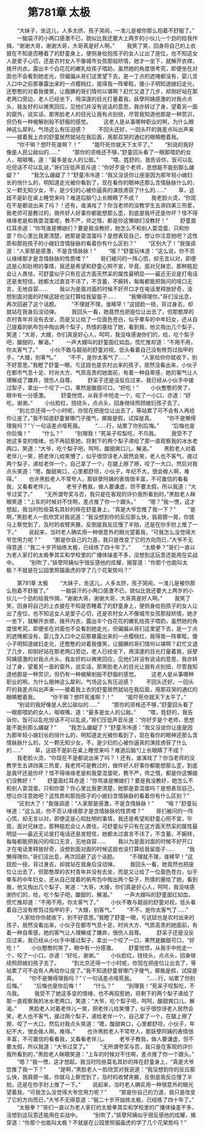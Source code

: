 # 　　第781章 太极
　　“大妹子，坐这儿，人多太挤，孩子哭闹，一准儿是被你那么抱着不舒服了。”
　　一脑袋汗的小两口感激不已，貌似比我还要大上两岁的小伙儿一个劲的给我作揖，“谢谢大哥，谢谢大哥，大哥真是好人啊。”
　　我笑了笑，回身将自己的上衣披在不知是否睡着了的舒童身上，便侧身给抱孩子的女人让出了座位，也不知这女人是爱子心切，还是农村女人不像城市女孩那般矫情，她才一坐下，就解开衣襟，拨开内衣，露出半个白花花的嫩乳给孩子喂奶，虽然她的角度很考究，即便坐在对面也不会看到她走光，但偏偏从哥们这里望下去，是一丁点的遮掩都没有，婴儿含入口中之前那暴露出来的一点樱桃红，晃得我一阵晕眩，傻小子明知道媳妇走光，还憨憨的对着我傻笑，让腼腆的哥们情何以堪啊？赶忙又退了几步，却刚好站在那老两口旁边，老人已经坐下，用深邃的目光打量着我，妖孽阿姨感激的对我点点头，我友好的以微笑回应，见他们并没有说话的意思，我亦转过了身，望着另一面的窗外，说实话，那黑脸老人的目光让我有点别扭，尽管我知道他那是一种赏识，但仍有一种被解剖般不舒服的感觉。
　　这老人是从事哪种职业的啊，为什么眼神这么犀利，气场这么有压迫感？
　　不回头还好，一回头吓的我差点叫出声来——披着我上衣的舒童居然就站在我后面，用那双哭的通红的眼睛瞪着我。
　　“你干嘛？想吓死谁啊？！”
　　“能吓死你就天下太平了。”
　　“别说的我好像是人民公敌似的……”
　　“那你的资格还不够，”舒童回头看了一眼那喂奶的女人，呶呶嘴，道：“最多是女人的公敌。”
　　“喂，姓舒的，我告诉你，饭可以乱吃但话不可以乱说，”哥们压低声音斥道：“你好歹是个老师，思想能不能别那么龌龊？”
　　“我怎么龌龊了？”舒童冷冷道：“我又没说你让座是因为那年轻小媳妇长的俏什么的，明知道走光被你看到了，现在看你的眼神还那么含情脉脉什么的，又一颗无知少女，不，是少妇的心被你逼真的演技虏获了什么的……”
　　草，这妞不是趴在桌上睡觉来吗？难道后脑勺上长眼睛了不成？
　　我老脸火烫，“你现在不是都说出来了吗？！还有，谁演戏了？你当老师的没教学生五讲四美三热爱，我老师可是教过的，做件好人好事你都能想那么歪，到底是我坏还是你坏？怪不得缘缘老是和我耍混蛋呢，教不严，师之惰，都是你这懒娘们没教好！”
　　舒童面红耳赤道：“你骂谁是懒娘们？要是我没教好，她怎么不和别人耍混蛋，只和你耍？你心里比我更清楚，她那是耍混蛋吗？是想表现自己，想让你注意她吧？这性质和那抱孩子的小媳妇含情脉脉的看着你有什么区别？”
　　“区别大了！”我强调道：“人家那是感激，不是含情脉脉！”
　　“哦？”舒童玩味道：“这么说，你不否认缘缘那才是含情脉脉的性质喽？”
　　哥们被问的一阵心慌，却无言以对，即便这是心知肚明的事情，我还是希望和舒童心照不宣，毕竟，面对兄妹恋，那种尴尬会让人畏怯，可舒童似乎只有在这方面天然呆的属性最明显——最近无论是打电话还是发短信，她都太过直言不讳了，不含蓄，不婉转，每每都能把我问的哑口无言，无地自容……
　　我以为是面对面的时候不好开口才在电话里释放好奇，没想到面对面的时候这妞也没打算给我留面子……
　　“我懒得理你。”哥们没出息，再次回避了这个话题。
　　“不理就不理，谁稀罕！”这妞脸一扭，背过身去，却就站在我身后没动弹。
　　我回头一看，她竟然也把座位让出去了，但那憨厚的农村青年并没有去坐，而是又让给了一位面色苍白，似乎晕车的中年妇女，还从自己提着的帆布包中掏出两个梨子，热情的塞给了她，看到我，他又掏出几个梨子，笑道：“大哥，大嫂，你们真是好心人，呵呵，我没啥感谢你们的，给，吃个梨子吧，酸甜的，解渴。”
　　一声大嫂叫的舒童面红如血，慌忙推却道：“不用不用，你太客气了。”
　　小伙不敢与靓丽的舒童对视，低头看着自己没有修剪过指甲的手，“大嫂，别客气。”
　　“不不，是你太客气了……”
　　“人家给你你就收下，别不好意思。”我瞪了舒童一眼，亏这妞也是农村出来的孩子，居然没看出来，小伙子在都市气息十足、时尚大方、气质高贵的她面前，有着一种自卑感，她的客气让人理解成了嫌弃，很伤人自尊。
　　舒呆子还是没反应过来，我已经从小伙手中接过梨子，拿出一个咬了一口，果然是酸甜可口，“好吃！”
　　小伙憨憨的笑了，眼中有一分感激。
　　舒童恍悟，从我手中抢走一个，咬了一小口，亦道：“好吃，谢谢。”
　　小伙脸红，挠挠头，点点头，回身继续照顾媳妇孩子去了。
　　“到北京还得一个小时呢，你现在把座位让出去了，等站累了可不会有人再给你让座了。”我不知道舒童冒哪门子傻气，揶揄是假，试探是真。
　　“你不是懒得理我吗？”丫一句话差点噎死我。
　　“……行，站累了你别后悔。”
　　“后悔也是你后悔！”
　　“什么？”
　　“别理我！”死呆子咬梨吃，不鸟我。
　　我受不了她这多变的情绪，也不再招惹她，将剩下的两个梨子递给了那一直观察我的冰水老两口，笑道：“大爷，吃个梨子吧，呵呵，酸甜爽口儿，解渴。”
　　黑脸老人对着老伴儿一笑，把老伴儿给笑懵了，似乎很惊讶老人居然会笑，老人也不客气，接过两个梨子，递给老伴一个，自己拿了一个，在腿上擦了擦，咬了一大口，然后对我点头笑道：“嗯，酸甜爽口，心里都舒坦，小伙子，年纪不大，很会做人啊，难得。”
　　也许黑脸老人不常夸人，那妖孽阿姨的表情很丰富，不可置信的看看我，又看看老伴儿。
　　老爷子教我，做人要谦虚，但不要太假，所以我道：“大爷过奖了。”
　　“无所谓夸奖与否，我只是在客观的评价我所看到的，”黑脸老人眯眼笑道：“上车的时候对不住啊，差点推了你一个跟头。”
　　“嗯？”我一愣，这才想起，我当时险些莫名其妙的摔在舒童身上，“真是大爷您推了我一下？”
　　“是啊，”黑脸老人一脸欣赏对我说道：“我没想到你的反应那么快，我肩膀一晃，你就马上察觉到了，及时的收臂夹腋，反倒是我反应慢了半拍，还是在你手肘上推了一下。”
　　说起来，当时老人确实用一种很意外的眼光望着我，“可我怎么没觉得大爷您用力呢？”
　　“那是你自己的力道，我只是改变了它的方向而已，”大爷不无得意道：“我二十岁开始练太极，已经练了四十年了。”
　　“太极拳？”哥们一直以为老人家打的太极拳其实和学校里的广播体操差不多，没想到这玩意还能用在实战中。
　　“别吹了，”妖孽阿姨似乎很反感他的炫耀，揭穿道：“你那个也能叫太极？不就是在公园里照猫画虎的学了几个花架势吗？”

　　第781章 太极
　　“大妹子，坐这儿，人多太挤，孩子哭闹，一准儿是被你那么抱着不舒服了。”
　　一脑袋汗的小两口感激不已，貌似比我还要大上两岁的小伙儿一个劲的给我作揖，“谢谢大哥，谢谢大哥，大哥真是好人啊。”
　　我笑了笑，回身将自己的上衣披在不知是否睡着了的舒童身上，便侧身给抱孩子的女人让出了座位，也不知这女人是爱子心切，还是农村女人不像城市女孩那般矫情，她才一坐下，就解开衣襟，拨开内衣，露出半个白花花的嫩乳给孩子喂奶，虽然她的角度很考究，即便坐在对面也不会看到她走光，但偏偏从哥们这里望下去，是一丁点的遮掩都没有，婴儿含入口中之前那暴露出来的一点樱桃红，晃得我一阵晕眩，傻小子明知道媳妇走光，还憨憨的对着我傻笑，让腼腆的哥们情何以堪啊？赶忙又退了几步，却刚好站在那老两口旁边，老人已经坐下，用深邃的目光打量着我，妖孽阿姨感激的对我点点头，我友好的以微笑回应，见他们并没有说话的意思，我亦转过了身，望着另一面的窗外，说实话，那黑脸老人的目光让我有点别扭，尽管我知道他那是一种赏识，但仍有一种被解剖般不舒服的感觉。
　　这老人是从事哪种职业的啊，为什么眼神这么犀利，气场这么有压迫感？
　　不回头还好，一回头吓的我差点叫出声来——披着我上衣的舒童居然就站在我后面，用那双哭的通红的眼睛瞪着我。
　　“你干嘛？想吓死谁啊？！”
　　“能吓死你就天下太平了。”
　　“别说的我好像是人民公敌似的……”
　　“那你的资格还不够，”舒童回头看了一眼那喂奶的女人，呶呶嘴，道：“最多是女人的公敌。”
　　“喂，姓舒的，我告诉你，饭可以乱吃但话不可以乱说，”哥们压低声音斥道：“你好歹是个老师，思想能不能别那么龌龊？”
　　“我怎么龌龊了？”舒童冷冷道：“我又没说你让座是因为那年轻小媳妇长的俏什么的，明知道走光被你看到了，现在看你的眼神还那么含情脉脉什么的，又一颗无知少女，不，是少妇的心被你逼真的演技虏获了什么的……”
　　草，这妞不是趴在桌上睡觉来吗？难道后脑勺上长眼睛了不成？
　　我老脸火烫，“你现在不是都说出来了吗？！还有，谁演戏了？你当老师的没教学生五讲四美三热爱，我老师可是教过的，做件好人好事你都能想那么歪，到底是我坏还是你坏？怪不得缘缘老是和我耍混蛋呢，教不严，师之惰，都是你这懒娘们没教好！”
　　舒童面红耳赤道：“你骂谁是懒娘们？要是我没教好，她怎么不和别人耍混蛋，只和你耍？你心里比我更清楚，她那是耍混蛋吗？是想表现自己，想让你注意她吧？这性质和那抱孩子的小媳妇含情脉脉的看着你有什么区别？”
　　“区别大了！”我强调道：“人家那是感激，不是含情脉脉！”
　　“哦？”舒童玩味道：“这么说，你不否认缘缘那才是含情脉脉的性质喽？”
　　哥们被问的一阵心慌，却无言以对，即便这是心知肚明的事情，我还是希望和舒童心照不宣，毕竟，面对兄妹恋，那种尴尬会让人畏怯，可舒童似乎只有在这方面天然呆的属性最明显——最近无论是打电话还是发短信，她都太过直言不讳了，不含蓄，不婉转，每每都能把我问的哑口无言，无地自容……
　　我以为是面对面的时候不好开口才在电话里释放好奇，没想到面对面的时候这妞也没打算给我留面子……
　　“我懒得理你。”哥们没出息，再次回避了这个话题。
　　“不理就不理，谁稀罕！”这妞脸一扭，背过身去，却就站在我身后没动弹。
　　我回头一看，她竟然也把座位让出去了，但那憨厚的农村青年并没有去坐，而是又让给了一位面色苍白，似乎晕车的中年妇女，还从自己提着的帆布包中掏出两个梨子，热情的塞给了她，看到我，他又掏出几个梨子，笑道：“大哥，大嫂，你们真是好心人，呵呵，我没啥感谢你们的，给，吃个梨子吧，酸甜的，解渴。”
　　一声大嫂叫的舒童面红如血，慌忙推却道：“不用不用，你太客气了。”
　　小伙不敢与靓丽的舒童对视，低头看着自己没有修剪过指甲的手，“大嫂，别客气。”
　　“不不，是你太客气了……”
　　“人家给你你就收下，别不好意思。”我瞪了舒童一眼，亏这妞也是农村出来的孩子，居然没看出来，小伙子在都市气息十足、时尚大方、气质高贵的她面前，有着一种自卑感，她的客气让人理解成了嫌弃，很伤人自尊。
　　舒呆子还是没反应过来，我已经从小伙手中接过梨子，拿出一个咬了一口，果然是酸甜可口，“好吃！”
　　小伙憨憨的笑了，眼中有一分感激。
　　舒童恍悟，从我手中抢走一个，咬了一小口，亦道：“好吃，谢谢。”
　　小伙脸红，挠挠头，点点头，回身继续照顾媳妇孩子去了。
　　“到北京还得一个小时呢，你现在把座位让出去了，等站累了可不会有人再给你让座了。”我不知道舒童冒哪门子傻气，揶揄是假，试探是真。
　　“你不是懒得理我吗？”丫一句话差点噎死我。
　　“……行，站累了你别后悔。”
　　“后悔也是你后悔！”
　　“什么？”
　　“别理我！”死呆子咬梨吃，不鸟我。
　　我受不了她这多变的情绪，也不再招惹她，将剩下的两个梨子递给了那一直观察我的冰水老两口，笑道：“大爷，吃个梨子吧，呵呵，酸甜爽口儿，解渴。”
　　黑脸老人对着老伴儿一笑，把老伴儿给笑懵了，似乎很惊讶老人居然会笑，老人也不客气，接过两个梨子，递给老伴一个，自己拿了一个，在腿上擦了擦，咬了一大口，然后对我点头笑道：“嗯，酸甜爽口，心里都舒坦，小伙子，年纪不大，很会做人啊，难得。”
　　也许黑脸老人不常夸人，那妖孽阿姨的表情很丰富，不可置信的看看我，又看看老伴儿。
　　老爷子教我，做人要谦虚，但不要太假，所以我道：“大爷过奖了。”
　　“无所谓夸奖与否，我只是在客观的评价我所看到的，”黑脸老人眯眼笑道：“上车的时候对不住啊，差点推了你一个跟头。”
　　“嗯？”我一愣，这才想起，我当时险些莫名其妙的摔在舒童身上，“真是大爷您推了我一下？”
　　“是啊，”黑脸老人一脸欣赏对我说道：“我没想到你的反应那么快，我肩膀一晃，你就马上察觉到了，及时的收臂夹腋，反倒是我反应慢了半拍，还是在你手肘上推了一下。”
　　说起来，当时老人确实用一种很意外的眼光望着我，“可我怎么没觉得大爷您用力呢？”
　　“那是你自己的力道，我只是改变了它的方向而已，”大爷不无得意道：“我二十岁开始练太极，已经练了四十年了。”
　　“太极拳？”哥们一直以为老人家打的太极拳其实和学校里的广播体操差不多，没想到这玩意还能用在实战中。
　　“别吹了，”妖孽阿姨似乎很反感他的炫耀，揭穿道：“你那个也能叫太极？不就是在公园里照猫画虎的学了几个花架势吗？”
